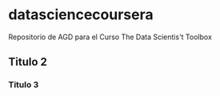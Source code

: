 datasciencecoursera
===================

Repositorio de AGD para el Curso The Data Scientis't Toolbox
## Titulo 2
### Titulo 3
